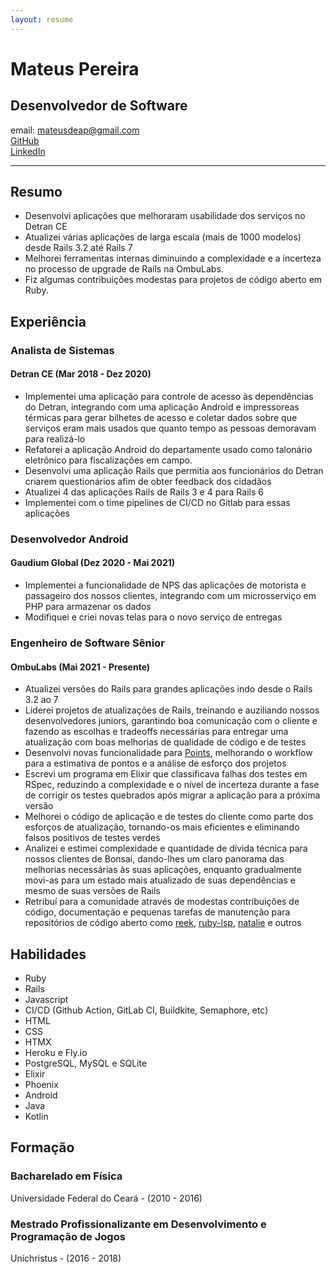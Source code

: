 ```yaml
---
layout: resume
---
```

# Mateus Pereira
## Desenvolvedor de Software
email: mateusdeap@gmail.com<br/>
<a href="https://github.com/mateusdeap" target="_blank">GitHub</a><br/>
<a href="https://www.linkedin.com/in/mateusdeap/" target="_blank">LinkedIn</a>

---

## Resumo
- Desenvolvi aplicações que melhoraram usabilidade dos serviços no Detran CE
- Atualizei várias aplicações de larga escala (mais de 1000 modelos) desde Rails 3.2
até Rails 7
- Melhorei ferramentas internas diminuindo a complexidade e a incerteza no processo de
upgrade de Rails na OmbuLabs.
- Fiz algumas contribuições modestas para projetos de código aberto em Ruby.

## Experiência
### Analista de Sistemas
#### Detran CE (Mar 2018 - Dez 2020)
- Implementei uma aplicação para controle de acesso às dependências do Detran, integrando
com uma aplicação Android e impressoreas térmicas para gerar bilhetes de acesso e coletar
dados sobre que serviços eram mais usados que quanto tempo as pessoas demoravam para
realizá-lo
- Refatorei a aplicação Android do departamente usado como talonário eletrônico para
fiscalizações em campo.
- Desenvolvi uma aplicação Rails que permitia aos funcionários do Detran criarem questionários
afim de obter feedback dos cidadãos
- Atualizei 4 das aplicações Rails de Rails 3 e 4 para Rails 6
- Implementei com o time pipelines de CI/CD no Gitlab para essas aplicações

### Desenvolvedor Android
#### Gaudium Global (Dez 2020 - Mai 2021)
- Implementei a funcionalidade de NPS das aplicações de motorista e passageiro dos nossos
clientes, integrando com um microsserviço em PHP para armazenar os dados
- Modifiquei e criei novas telas para o novo serviço de entregas

### Engenheiro de Software Sênior
#### OmbuLabs (Mai 2021 - Presente)
- Atualizei versões do Rails para grandes aplicações indo desde o Rails 3.2 ao 7
- Liderei projetos de atualizações de Rails, treinando e auziliando nossos
desenvolvedores juniors, garantindo boa comunicação com o cliente e fazendo
as escolhas e tradeoffs necessárias para entregar uma atualização com boas melhorias
de qualidade de código e de testes
- Desenvolvi novas funcionalidade para [Points](https://github.com/fastruby/points),
melhorando o workflow para a estimativa de pontos e a análise de esforço dos projetos
- Escrevi um programa em Elixir que classificava falhas dos testes em RSpec,
reduzindo a complexidade e o nível de incerteza durante a fase de corrigir os testes
quebrados após migrar a aplicação para a próxima versão
- Melhorei o código de aplicação e de testes do cliente como parte dos esforços
de atualização, tornando-os mais eficientes e eliminando falsos positivos de
testes verdes
- Analizei e estimei complexidade e quantidade de dívida técnica para nossos clientes
de Bonsai, dando-lhes um claro panorama das melhorias necessárias às suas aplicações,
enquanto gradualmente movi-as para um estado mais  atualizado de suas dependências
e mesmo de suas versões de Rails
- Retribuí para a comunidade através de modestas contribuições de código, documentação
e pequenas tarefas de manutenção para repositórios de código aberto como [reek](https://github.com/troessner/reek),
[ruby-lsp](https://github.com/Shopify/ruby-lsp), [natalie](https://github.com/natalie-lang/natalie)
e outros

## Habilidades
- Ruby
- Rails
- Javascript
- CI/CD (Github Action, GitLab CI, Buildkite, Semaphore, etc)
- HTML
- CSS
- HTMX
- Heroku e Fly.io
- PostgreSQL, MySQL e SQLite
- Elixir
- Phoenix
- Android
- Java
- Kotlin

## Formação
### Bacharelado em Física
Universidade Federal do Ceará - (2010 - 2016)

### Mestrado Profissionalizante em Desenvolvimento e Programação de Jogos
Unichristus - (2016 - 2018)

